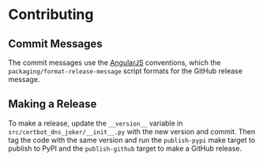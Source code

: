 <!-- -*- mode:gfm -*- github-flavored markdown -->

# Contributing

## Commit Messages

The commit messages use the
[AngularJS](https://github.com/angular/angular.js/blob/master/DEVELOPERS.md#-git-commit-guidelines)
conventions, which the `packaging/format-release-message` script formats for
the GitHub release message.

## Making a Release

To make a release, update the `__version__` variable in
`src/certbot_dns_joker/__init__.py` with the new version and commit.  Then tag
the code with the same version and run the `publish-pypi` make target to
publish to PyPI and the `publish-github` target to make a GitHub release.
